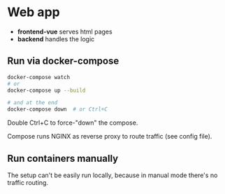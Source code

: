 # Web app

- **frontend-vue** serves html pages
- **backend** handles the logic

## Run via docker-compose

```bash
docker-compose watch
# or
docker-compose up --build

# and at the end
docker-compose down  # or Ctrl+C
```

Double Ctrl+C to force-"down" the compose.

Compose runs NGINX as reverse proxy to route traffic (see config file).

## Run containers manually

The setup can't be easily run locally, because in manual mode there's no traffic routing.

